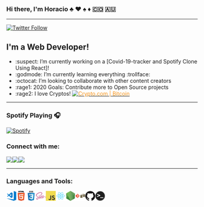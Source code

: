 ### Hi there, I'm Horacio ♣️ ♥️ ♠️ ♦️ :colombia: :australia:
----
[![Twitter Follow](https://img.shields.io/twitter/follow/Hnoss33?color=1DA1F2&logo=twitter&style=for-the-badge)](https://twitter.com/intent/follow?original_referer=https%3A%2F%2Fgithub.com%2FHnoss33&screen_name=Hnoss33)

## I'm a Web Developer!

- :suspect: I’m currently working on a [Covid-19-tracker and Spotify Clone Using React]!
- :godmode: I’m currently learning everything  :trollface:
- :octocat: I’m looking to collaborate with other content creators
- :rage1: 2020 Goals: Contribute more to Open Source projects
- :rage2: I love Cryptos!  [<img style="color:#F7931A" alt="Crypto.com | Bitcoin" height="22" width="22" src="https://cdn.jsdelivr.net/npm/simple-icons@v3/icons/bitcoin.svg" />][bitcoin]

----
### Spotify Playing 🎧
<!-- [<img src="https://spoty-github-git-master.hnoss33.vercel.app/api/spotify" alt="Spotify Playing" width="350" />](https://open.spotify.com/user/12132807294) -->
[![Spotify](https://spoty-github.vercel.app/api/spotify)](https://open.spotify.com/user/12132807294)




### Connect with me:
[<img align="left" src="https://img.shields.io/badge/twitter-%231DA1F2.svg?&style=for-the-badge&logo=twitter&logoColor=white" />][twitter]

[<img align="left" src="https://img.shields.io/badge/instagram-%23E4405F.svg?&style=for-the-badge&logo=instagram&logoColor=white" />][instagram]

[<img align="left" src="https://img.shields.io/badge/discord-%237289DA.svg?&style=for-the-badge&logo=discord&logoColor=white">][discord]
<br/>

----
### Languages and Tools:
<img align="left" alt="Visual Studio Code" width="26px" src="https://raw.githubusercontent.com/github/explore/80688e429a7d4ef2fca1e82350fe8e3517d3494d/topics/visual-studio-code/visual-studio-code.png" />
<img align="left" alt="HTML5" width="26px" src="https://raw.githubusercontent.com/github/explore/80688e429a7d4ef2fca1e82350fe8e3517d3494d/topics/html/html.png" />
<img align="left" alt="CSS3" width="26px" src="https://raw.githubusercontent.com/github/explore/80688e429a7d4ef2fca1e82350fe8e3517d3494d/topics/css/css.png" />
<img align="left" alt="Sass" width="26px" src="https://raw.githubusercontent.com/github/explore/80688e429a7d4ef2fca1e82350fe8e3517d3494d/topics/sass/sass.png" />
<img align="left" alt="JavaScript" width="26px" src="https://raw.githubusercontent.com/github/explore/80688e429a7d4ef2fca1e82350fe8e3517d3494d/topics/javascript/javascript.png" />
<img align="left" alt="React" width="26px" src="https://raw.githubusercontent.com/github/explore/80688e429a7d4ef2fca1e82350fe8e3517d3494d/topics/react/react.png" />
<img align="left" alt="Node.js" width="26px" src="https://raw.githubusercontent.com/github/explore/80688e429a7d4ef2fca1e82350fe8e3517d3494d/topics/nodejs/nodejs.png" />
<img align="left" alt="Git" width="26px" src="https://raw.githubusercontent.com/github/explore/80688e429a7d4ef2fca1e82350fe8e3517d3494d/topics/git/git.png" />
<img align="left" alt="GitHub" width="26px" src="https://raw.githubusercontent.com/github/explore/78df643247d429f6cc873026c0622819ad797942/topics/github/github.png" />
<img align="left" alt="Terminal" width="26px" src="https://raw.githubusercontent.com/github/explore/80688e429a7d4ef2fca1e82350fe8e3517d3494d/topics/terminal/terminal.png" />


<!-- <details>
  <summary>:zap: Github Stats</summary>

  <img align="left" alt="Hnoss33 Github Stats" src="https://github-readme-stats.Hnoss33.vercel.app/api?username=Hnoss33&show_icons=true&hide_border=true" />

</details> -->
[Spotify]: https://open.spotify.com/playlist/3QTDOOuXrUDgt3tstLqzdu
[discord]: https://discord.gg/PXWxvr
[bitcoin]: https://crypto.com/exch/rbad2zyykd
[twitter]: https://twitter.com/Hnoss33
[instagram]: https://instagram.com/horacio__jg0
[linkedin]: https://linkedin.com/in/...
